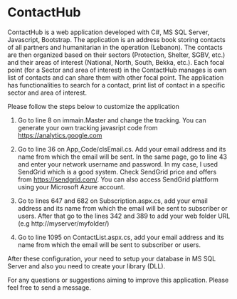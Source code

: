 # ContactHub
ContactHub is a web application developed with C#, MS SQL Server, Javascript, Bootstrap.
The application is an address book storing contacts of all partners and humanitarian in the operation (Lebanon).
The contacts are then organized based on their sectors (Protection, Shelter, SGBV, etc.) and their areas of interest (National, North, South, Bekka, etc.).
Each focal point (for a Sector and area of interest) in the ContactHub manages is own list of contacts and can share them with other focal point.
The application has functionalities to search for a contact, print list of contact in a specific sector and area of interest.

Please follow the steps below to customize the application
1. Go to line 8 on immain.Master and change the tracking. You can generate your own tracking javasript code from https://analytics.google.com

2. Go to line 36 on App_Code/clsEmail.cs. Add your email address and its name from which the email will be sent. In the same page, go to line 43 and enter your network username and password. In my case, I used SendGrid which is a good system. Check SendGrid price and offers from https://sendgrid.com/. You can also access SendGrid plattform using your Microsoft Azure account.

3. Go to lines 647 and 682 on Subscription.aspx.cs, add your email address and its name from which the email will be sent to subscriber or users. After that go to the lines 342 and 389 to add your web folder URL (e.g http://myserver/myfolder/)


4. Go to line 1095 on ContactList.aspx.cs, add your email address and its name from which the email will be sent to subscriber or users.

After these configuration, your need to setup your database in MS SQL Server and also you need to create your library (DLL).

For any questions or suggestions aiming to improve this application. Please feel free to send a message.
